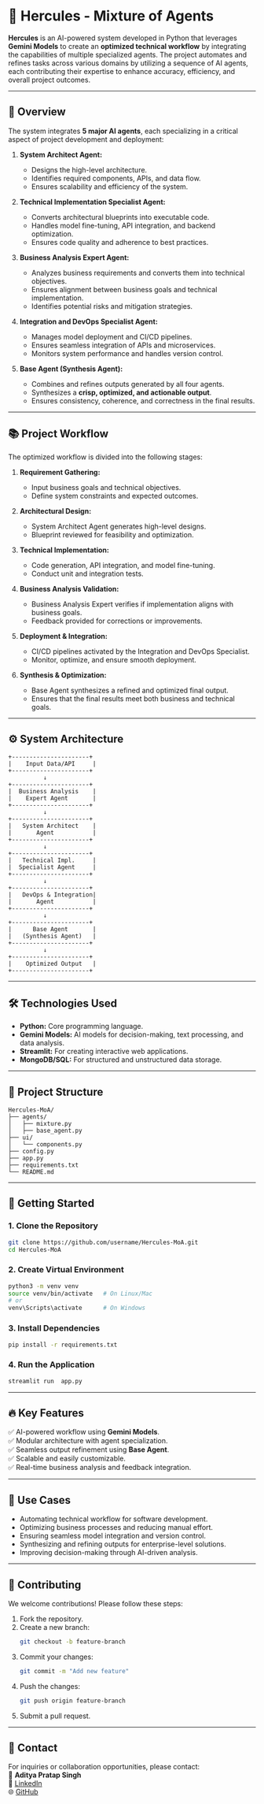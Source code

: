# 🚀 Hercules - Mixture of Agents

**Hercules** is an AI-powered system developed in Python that leverages **Gemini Models** to create an **optimized technical workflow** by integrating the capabilities of multiple specialized agents. The project automates and refines tasks across various domains by utilizing a sequence of AI agents, each contributing their expertise to enhance accuracy, efficiency, and overall project outcomes.

---

## 🧠 Overview

The system integrates **5 major AI agents**, each specializing in a critical aspect of project development and deployment:

1. **System Architect Agent:**  
   - Designs the high-level architecture.
   - Identifies required components, APIs, and data flow.
   - Ensures scalability and efficiency of the system.

2. **Technical Implementation Specialist Agent:**  
   - Converts architectural blueprints into executable code.
   - Handles model fine-tuning, API integration, and backend optimization.
   - Ensures code quality and adherence to best practices.

3. **Business Analysis Expert Agent:**  
   - Analyzes business requirements and converts them into technical objectives.
   - Ensures alignment between business goals and technical implementation.
   - Identifies potential risks and mitigation strategies.

4. **Integration and DevOps Specialist Agent:**  
   - Manages model deployment and CI/CD pipelines.
   - Ensures seamless integration of APIs and microservices.
   - Monitors system performance and handles version control.

5. **Base Agent (Synthesis Agent):**  
   - Combines and refines outputs generated by all four agents.
   - Synthesizes a **crisp, optimized, and actionable output**.
   - Ensures consistency, coherence, and correctness in the final results.

---

## 📚 Project Workflow

The optimized workflow is divided into the following stages:

1. **Requirement Gathering:**  
   - Input business goals and technical objectives.
   - Define system constraints and expected outcomes.

2. **Architectural Design:**  
   - System Architect Agent generates high-level designs.
   - Blueprint reviewed for feasibility and optimization.

3. **Technical Implementation:**  
   - Code generation, API integration, and model fine-tuning.
   - Conduct unit and integration tests.

4. **Business Analysis Validation:**  
   - Business Analysis Expert verifies if implementation aligns with business goals.
   - Feedback provided for corrections or improvements.

5. **Deployment & Integration:**  
   - CI/CD pipelines activated by the Integration and DevOps Specialist.
   - Monitor, optimize, and ensure smooth deployment.

6. **Synthesis & Optimization:**  
   - Base Agent synthesizes a refined and optimized final output.
   - Ensures that the final results meet both business and technical goals.

---

## ⚙️ System Architecture

```
+----------------------+
|    Input Data/API     |
+----------------------+
          ↓
+----------------------+
|  Business Analysis    |
|    Expert Agent       |
+----------------------+
          ↓
+----------------------+
|   System Architect    |
|       Agent           |
+----------------------+
          ↓
+----------------------+
|   Technical Impl.     |
|  Specialist Agent     |
+----------------------+
          ↓
+----------------------+
|   DevOps & Integration|
|       Agent           |
+----------------------+
          ↓
+----------------------+
|      Base Agent       |
|   (Synthesis Agent)   |
+----------------------+
          ↓
+----------------------+
|    Optimized Output   |
+----------------------+
```

---

## 🛠️ Technologies Used

- **Python:** Core programming language.
- **Gemini Models:** AI models for decision-making, text processing, and data analysis.
- **Streamlit:** For creating interactive web applications.
- **MongoDB/SQL:** For structured and unstructured data storage.

---

## 📂 Project Structure

```
Hercules-MoA/
├── agents/
│   ├── mixture.py
│   ├── base_agent.py  
├── ui/
│   └── components.py
├── config.py
├── app.py
├── requirements.txt
└── README.md
```

---

## 🚀 Getting Started

### 1. Clone the Repository

```bash
git clone https://github.com/username/Hercules-MoA.git
cd Hercules-MoA
```

### 2. Create Virtual Environment

```bash
python3 -m venv venv
source venv/bin/activate   # On Linux/Mac
# or
venv\Scripts\activate      # On Windows
```

### 3. Install Dependencies

```bash
pip install -r requirements.txt
```

### 4. Run the Application

```bash
streamlit run  app.py
```

---

## 🔥 Key Features

✅ AI-powered workflow using **Gemini Models**.  
✅ Modular architecture with agent specialization.  
✅ Seamless output refinement using **Base Agent**.  
✅ Scalable and easily customizable.   
✅ Real-time business analysis and feedback integration.

---

## 🎯 Use Cases

- Automating technical workflow for software development.
- Optimizing business processes and reducing manual effort.
- Ensuring seamless model integration and version control.
- Synthesizing and refining outputs for enterprise-level solutions.
- Improving decision-making through AI-driven analysis.

---

## 🤝 Contributing

We welcome contributions! Please follow these steps:

1. Fork the repository.
2. Create a new branch:  
   ```bash
   git checkout -b feature-branch
   ```
3. Commit your changes:  
   ```bash
   git commit -m "Add new feature"
   ```
4. Push the changes:  
   ```bash
   git push origin feature-branch
   ```
5. Submit a pull request.

---

## 📧 Contact

For inquiries or collaboration opportunities, please contact:  
📩 **Aditya Pratap Singh**  
🔗 [LinkedIn](https://www.linkedin.com/in/aditya-pratap-singh-6a35aa22b/)  
🌐 [GitHub](https://github.com/pratapaadi)
